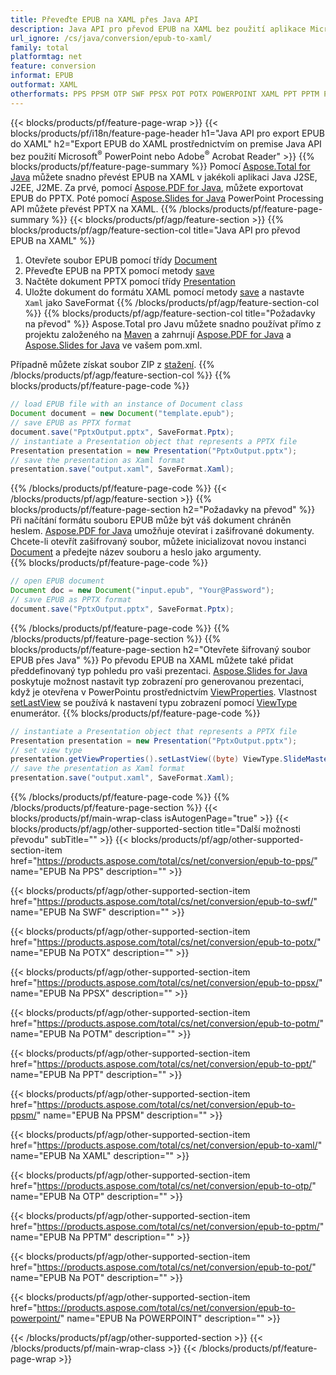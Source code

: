 ```yaml
---
title: Převeďte EPUB na XAML přes Java API
description: Java API pro převod EPUB na XAML bez použití aplikace Microsoft Word
url_ignore: /cs/java/conversion/epub-to-xaml/
family: total
platformtag: net
feature: conversion
informat: EPUB
outformat: XAML
otherformats: PPS PPSM OTP SWF PPSX POT POTX POWERPOINT XAML PPT PPTM POTM
---
```

{{< blocks/products/pf/feature-page-wrap >}}
{{< blocks/products/pf/i18n/feature-page-header h1="Java API pro export EPUB do XAML" h2="Export EPUB do XAML prostřednictvím on premise Java API bez použití Microsoft<sup>&reg;</sup> PowerPoint nebo Adobe<sup>&reg;</sup> Acrobat Reader" >}}
{{% blocks/products/pf/feature-page-summary %}}
Pomocí [Aspose.Total for Java](https://products.aspose.com/total/java/) můžete snadno převést EPUB na XAML v jakékoli aplikaci Java J2SE, J2EE, J2ME. Za prvé, pomocí [Aspose.PDF for Java](https://products.aspose.com/pdf/java/), můžete exportovat EPUB do PPTX. Poté pomocí [Aspose.Slides for Java](https://products.aspose.com/slides/java/) PowerPoint Processing API můžete převést PPTX na XAML.
{{% /blocks/products/pf/feature-page-summary  %}}
{{< blocks/products/pf/agp/feature-section >}}
{{% blocks/products/pf/agp/feature-section-col title="Java API pro převod EPUB na XAML" %}}
1. Otevřete soubor EPUB pomocí třídy [Document](https://reference.aspose.com/pdf/java/com.aspose.pdf/Document)
2. Převeďte EPUB na PPTX pomocí metody [save](https://reference.aspose.com/pdf/java/com.aspose.pdf/Document#save-java.lang.String-int-)
3. Načtěte dokument PPTX pomocí třídy [Presentation](https://reference.aspose.com/slides/java/com.aspose.slides/Presentation)
4. Uložte dokument do formátu XAML pomocí metody [save](https://reference.aspose.com/slides/java/com.aspose.slides/Presentation#save-java.lang.String-int-) a nastavte ` Xaml` jako SaveFormat
{{% /blocks/products/pf/agp/feature-section-col %}}
{{% blocks/products/pf/agp/feature-section-col title="Požadavky na převod" %}}
Aspose.Total pro Javu můžete snadno používat přímo z projektu založeného na [Maven](https://repository.aspose.com/webapp/#/artifacts/browse/tree/General/repo/com/aspose/aspose-total) a zahrnují [Aspose.PDF for Java](https://docs.aspose.com/pdf/java/installation/) a [Aspose.Slides for Java](https://docs.aspose.com/slides/java/installation/) ve vašem pom.xml.

Případně můžete získat soubor ZIP z [stažení](https://downloads.aspose.com/total/java).
{{% /blocks/products/pf/agp/feature-section-col %}}
{{% blocks/products/pf/feature-page-code %}}

```java
// load EPUB file with an instance of Document class
Document document = new Document("template.epub");
// save EPUB as PPTX format 
document.save("PptxOutput.pptx", SaveFormat.Pptx); 
// instantiate a Presentation object that represents a PPTX file
Presentation presentation = new Presentation("PptxOutput.pptx");
// save the presentation as Xaml format
presentation.save("output.xaml", SaveFormat.Xaml);   
```

{{% /blocks/products/pf/feature-page-code %}}
{{< /blocks/products/pf/agp/feature-section >}}
{{% blocks/products/pf/feature-page-section  h2="Požadavky na převod" %}}
Při načítání formátu souboru EPUB může být váš dokument chráněn heslem. [Aspose.PDF for Java](https://products.aspose.com/pdf/java/) umožňuje otevírat i zašifrované dokumenty. Chcete-li otevřít zašifrovaný soubor, můžete inicializovat novou instanci [Document](https://reference.aspose.com/pdf/java/com.aspose.pdf/Document#Document-java.lang.String-java.lang.String-) a předejte název souboru a heslo jako argumenty.  
{{% blocks/products/pf/feature-page-code %}}

```java
// open EPUB document
Document doc = new Document("input.epub", "Your@Password");
// save EPUB as PPTX format 
document.save("PptxOutput.pptx", SaveFormat.Pptx); 

```

{{% /blocks/products/pf/feature-page-code  %}}
{{% /blocks/products/pf/feature-page-section %}}
{{% blocks/products/pf/feature-page-section  h2="Otevřete šifrovaný soubor EPUB přes Java" %}}
Po převodu EPUB na XAML můžete také přidat předdefinovaný typ pohledu pro vaši prezentaci. [Aspose.Slides for Java](https://products.aspose.com/slides/java/) poskytuje možnost nastavit typ zobrazení pro generovanou prezentaci, když je otevřena v PowerPointu prostřednictvím [ViewProperties](https://reference.aspose.com/slides/java/com.aspose.slides/ViewProperties). Vlastnost [setLastView](https://reference.aspose.com/slides/java/com.aspose.slides/ViewProperties#setLastView-int-) se používá k nastavení typu zobrazení pomocí [ViewType](https://reference.aspose.com/slides/java/com.aspose.slides/ViewType) enumerátor. 
{{% blocks/products/pf/feature-page-code %}}

```java
// instantiate a Presentation object that represents a PPTX file
Presentation presentation = new Presentation("PptxOutput.pptx");
// set view type
presentation.getViewProperties().setLastView((byte) ViewType.SlideMasterView);
// save the presentation as Xaml format
presentation.save("output.xaml", SaveFormat.Xaml);    
```

{{% /blocks/products/pf/feature-page-code  %}}
{{% /blocks/products/pf/feature-page-section %}}
{{< blocks/products/pf/main-wrap-class isAutogenPage="true" >}}
{{< blocks/products/pf/agp/other-supported-section title="Další možnosti převodu" subTitle="" >}}
{{< blocks/products/pf/agp/other-supported-section-item href="https://products.aspose.com/total/cs/net/conversion/epub-to-pps/" name="EPUB Na PPS" description="" >}}

{{< blocks/products/pf/agp/other-supported-section-item href="https://products.aspose.com/total/cs/net/conversion/epub-to-swf/" name="EPUB Na SWF" description="" >}}

{{< blocks/products/pf/agp/other-supported-section-item href="https://products.aspose.com/total/cs/net/conversion/epub-to-potx/" name="EPUB Na POTX" description="" >}}

{{< blocks/products/pf/agp/other-supported-section-item href="https://products.aspose.com/total/cs/net/conversion/epub-to-ppsx/" name="EPUB Na PPSX" description="" >}}

{{< blocks/products/pf/agp/other-supported-section-item href="https://products.aspose.com/total/cs/net/conversion/epub-to-potm/" name="EPUB Na POTM" description="" >}}

{{< blocks/products/pf/agp/other-supported-section-item href="https://products.aspose.com/total/cs/net/conversion/epub-to-ppt/" name="EPUB Na PPT" description="" >}}

{{< blocks/products/pf/agp/other-supported-section-item href="https://products.aspose.com/total/cs/net/conversion/epub-to-ppsm/" name="EPUB Na PPSM" description="" >}}

{{< blocks/products/pf/agp/other-supported-section-item href="https://products.aspose.com/total/cs/net/conversion/epub-to-xaml/" name="EPUB Na XAML" description="" >}}

{{< blocks/products/pf/agp/other-supported-section-item href="https://products.aspose.com/total/cs/net/conversion/epub-to-otp/" name="EPUB Na OTP" description="" >}}

{{< blocks/products/pf/agp/other-supported-section-item href="https://products.aspose.com/total/cs/net/conversion/epub-to-pptm/" name="EPUB Na PPTM" description="" >}}

{{< blocks/products/pf/agp/other-supported-section-item href="https://products.aspose.com/total/cs/net/conversion/epub-to-pot/" name="EPUB Na POT" description="" >}}

{{< blocks/products/pf/agp/other-supported-section-item href="https://products.aspose.com/total/cs/net/conversion/epub-to-powerpoint/" name="EPUB Na POWERPOINT" description="" >}}


{{< /blocks/products/pf/agp/other-supported-section >}}
{{< /blocks/products/pf/main-wrap-class >}}
{{< /blocks/products/pf/feature-page-wrap >}}